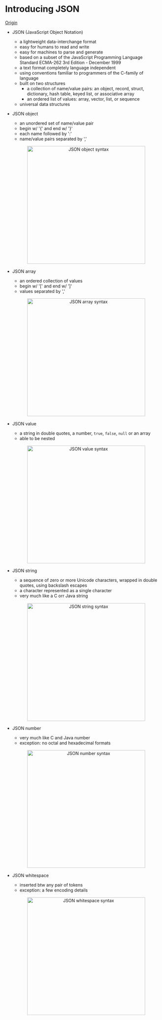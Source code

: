 # Introducing JSON

[Origin](https://www.json.org/json-en.html)


+ JSON (JavaScript Object Notation)
  + a lightweight data-interchange format
  + easy for humans to read and write
  + easy for machines to parse and generate
  + based on a subset of the JavaScript Programming Language Standard ECMA-262 3rd Edition - December 1999
  + a text format completely language independent
  + using conventions familiar to programmers of the C-family of language
  + built on two structures
    + a collection of name/value pairs: an object, record, struct, dictionary, hash table, keyed list, or associative array
    + an ordered list of values: array, vector, list, or sequence
  + universal data structures

+ JSON object
  + an unordered set of name/value pair
  + begin w/ '{' and end w/ '}'
  + each name followed by ':'
  + name/value pairs separated by ','

  <figure style="margin: 0.5em; text-align: center;">
    <img style="margin: 0.1em; padding-top: 0.5em; width: 40vw;"
      onclick= "window.open('https://www.json.org/json-en.html')"
      src    = "https://www.json.org/img/object.png"
      alt    = "JSON object syntax"
      title  = "JSON object syntax"
    />
  </figure>

+ JSON array
  + an ordered collection of values
  + begin w/ '[' and end w/ ']'
  + values separated by ','

  <figure style="margin: 0.5em; text-align: center;">
    <img style="margin: 0.1em; padding-top: 0.5em; width: 40vw;"
      onclick= "window.open('https://www.json.org/json-en.html')"
      src    = "https://www.json.org/img/array.png"
      alt    = "JSON array syntax"
      title  = "JSON array syntax"
    />
  </figure>

+ JSON value
  + a string in double quotes, a number, `true`, `false`, `null` or an array
  + able to be nested

  <figure style="margin: 0.5em; text-align: center;">
    <img style="margin: 0.1em; padding-top: 0.5em; width: 40vw;"
      onclick= "window.open('https://www.json.org/json-en.html')"
      src    = "https://www.json.org/img/value.png"
      alt    = "JSON value syntax"
      title  = "JSON value syntax"
    />
  </figure>

+ JSON string
  + a sequence of zero or more Unicode characters, wrapped in double quotes, using backslash escapes
  + a character represented as a single character
  + very much like a C orr Java string

  <figure style="margin: 0.5em; text-align: center;">
    <img style="margin: 0.1em; padding-top: 0.5em; width: 40vw;"
      onclick= "window.open('https://www.json.org/json-en.html')"
      src    = "https://www.json.org/img/string.png"
      alt    = "JSON string syntax"
      title  = "JSON string syntax"
    />
  </figure>

+ JSON number
  + very much like C and Java number
  + exception: no octal and hexadecimal formats

  <figure style="margin: 0.5em; text-align: center;">
    <img style="margin: 0.1em; padding-top: 0.5em; width: 40vw;"
      onclick= "window.open('https://www.json.org/json-en.html')"
      src    = "https://www.json.org/img/number.png"
      alt    = "JSON number syntax"
      title  = "JSON number syntax"
    />
  </figure>

+ JSON whitespace
  + inserted btw any pair of tokens
  + exception: a few encoding details

  <figure style="margin: 0.5em; text-align: center;">
    <img style="margin: 0.1em; padding-top: 0.5em; width: 40vw;"
      onclick= "window.open('https://www.json.org/json-en.html')"
      src    = "https://www.json.org/img/whitespace.png"
      alt    = "JSON whitespace syntax"
      title  = "JSON whitespace syntax"
    />
  </figure>


